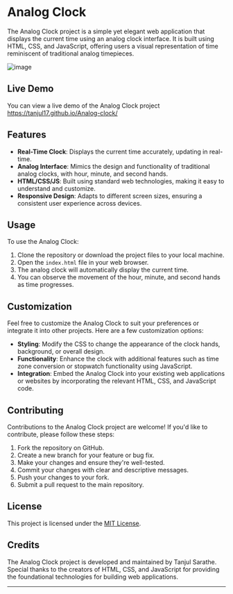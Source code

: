 # Analog Clock

The Analog Clock project is a simple yet elegant web application that displays the current time using an analog clock interface. It is built using HTML, CSS, and JavaScript, offering users a visual representation of time reminiscent of traditional analog timepieces.

![image](https://github.com/tanjul17/Analog-clock/assets/97596364/31665ec6-b9eb-438d-b1df-c4162eb98470)

## Live Demo

You can view a live demo of the Analog Clock project https://tanjul17.github.io/Analog-clock/

## Features

- **Real-Time Clock**: Displays the current time accurately, updating in real-time.
- **Analog Interface**: Mimics the design and functionality of traditional analog clocks, with hour, minute, and second hands.
- **HTML/CSS/JS**: Built using standard web technologies, making it easy to understand and customize.
- **Responsive Design**: Adapts to different screen sizes, ensuring a consistent user experience across devices.

## Usage

To use the Analog Clock:

1. Clone the repository or download the project files to your local machine.
2. Open the `index.html` file in your web browser.
3. The analog clock will automatically display the current time.
4. You can observe the movement of the hour, minute, and second hands as time progresses.

## Customization

Feel free to customize the Analog Clock to suit your preferences or integrate it into other projects. Here are a few customization options:

- **Styling**: Modify the CSS to change the appearance of the clock hands, background, or overall design.
- **Functionality**: Enhance the clock with additional features such as time zone conversion or stopwatch functionality using JavaScript.
- **Integration**: Embed the Analog Clock into your existing web applications or websites by incorporating the relevant HTML, CSS, and JavaScript code.

## Contributing

Contributions to the Analog Clock project are welcome! If you'd like to contribute, please follow these steps:

1. Fork the repository on GitHub.
2. Create a new branch for your feature or bug fix.
3. Make your changes and ensure they're well-tested.
4. Commit your changes with clear and descriptive messages.
5. Push your changes to your fork.
6. Submit a pull request to the main repository.

## License

This project is licensed under the [MIT License](LICENSE).

## Credits

The Analog Clock project is developed and maintained by Tanjul Sarathe. Special thanks to the creators of HTML, CSS, and JavaScript for providing the foundational technologies for building web applications.

---
